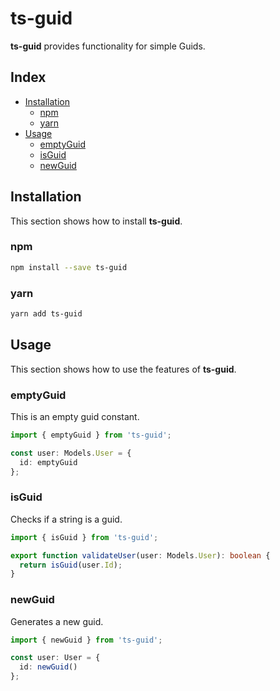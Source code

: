 # ts-guid
**ts-guid** provides functionality for simple Guids.

## Index
- [Installation](#installation)
  - [npm](#npm)
  - [yarn](#yarn)
- [Usage](#usage)
  - [emptyGuid](#emptyguid)
  - [isGuid](#isguid)
  - [newGuid](#newguid)

## Installation
This section shows how to install **ts-guid**.

### npm
```sh
npm install --save ts-guid 
```

### yarn
```sh
yarn add ts-guid
```

## Usage
This section shows how to use the features of **ts-guid**.

### emptyGuid
This is an empty guid constant.

```typescript
import { emptyGuid } from 'ts-guid';

const user: Models.User = {
  id: emptyGuid
};
```

### isGuid
Checks if a string is a guid.

```typescript
import { isGuid } from 'ts-guid';

export function validateUser(user: Models.User): boolean {
  return isGuid(user.Id);
}

```

### newGuid
Generates a new guid.

```typescript
import { newGuid } from 'ts-guid';

const user: User = {
  id: newGuid()
};
```